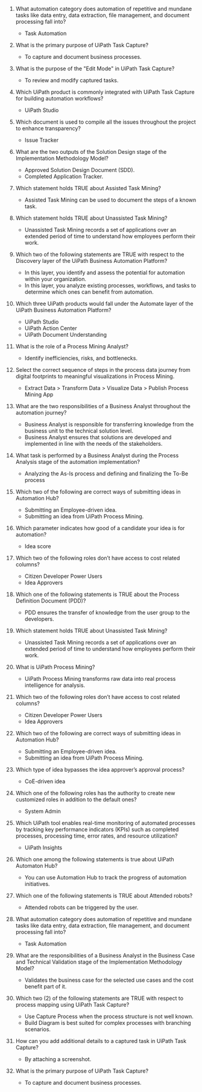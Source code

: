 1. What automation category does automation of repetitive and mundane tasks like data entry, data extraction, file management, and document processing fall into?
   - Task Automation

2. What is the primary purpose of UiPath Task Capture?
    - To capture and document business processes.
    
3. What is the purpose of the "Edit Mode" in UiPath Task Capture?
   - To review and modify captured tasks.

4. Which UiPath product is commonly integrated with UiPath Task Capture for building automation workflows?
   - UiPath Studio
     
5. Which document is used to compile all the issues throughout the project to enhance transparency?
   - Issue Tracker
  
6. What are the two outputs of the Solution Design stage of the Implementation Methodology Model?
   - Approved Solution Design Document (SDD).
   - Completed Application Tracker.
  
7. Which statement holds TRUE about Assisted Task Mining?
   - Assisted Task Mining can be used to document the steps of a known task.

8. Which statement holds TRUE about Unassisted Task Mining?
   - Unassisted Task Mining records a set of applications over an extended period of time to understand how employees perform their work.
  
9. Which two of the following statements are TRUE with respect to the Discovery layer of the UiPath Business Automation Platform?
    - In this layer, you identify and assess the potential for automation within your organization.
    - In this layer, you analyze existing processes, workflows, and tasks to determine which ones can benefit from automation.
      
10. Which three UiPath products would fall under the Automate layer of the UiPath Business Automation Platform?
    - UiPath Studio
    - UiPath Action Center
    - UiPath Document Understanding

11. What is the role of a Process Mining Analyst?
    - Identify inefficiencies, risks, and bottlenecks.

12. Select the correct sequence of steps in the process data journey from digital footprints to meaningful visualizations in Process Mining.
    - Extract Data > Transform Data > Visualize Data > Publish Process Mining App

13. What are the two responsibilities of a Business Analyst throughout the automation journey?
    - Business Analyst is responsible for transferring knowledge from the business unit to the technical solution level.
    - Business Analyst ensures that solutions are developed and implemented in line with the needs of the stakeholders.

14. What task is performed by a Business Analyst during the Process Analysis stage of the automation implementation?
    - Analyzing the As-Is process and defining and finalizing the To-Be process

15. Which two of the following are correct ways of submitting ideas in Automation Hub?
    - Submitting an Employee-driven idea.
    - Submitting an idea from UiPath Process Mining.
      
16. Which parameter indicates how good of a candidate your idea is for automation?
    - Idea score
      
17. Which two of the following roles don’t have access to cost related columns?
    - Citizen Developer Power Users
    - Idea Approvers
      
18. Which one of the following statements is TRUE about the Process Definition Document (PDD)?
    - PDD ensures the transfer of knowledge from the user group to the developers.
      
19. Which statement holds TRUE about Unassisted Task Mining?
    - Unassisted Task Mining records a set of applications over an extended period of time to understand how employees perform their work.
     
20. What is UiPath Process Mining?
    - UiPath Process Mining transforms raw data into real process intelligence for analysis.

21. Which two of the following roles don’t have access to cost related columns?
    - Citizen Developer Power Users
    - Idea Approvers

22. Which two of the following are correct ways of submitting ideas in Automation Hub?
    - Submitting an Employee-driven idea.
    - Submitting an idea from UiPath Process Mining.

23. Which type of idea bypasses the idea approver’s approval process?
    - CoE-driven idea

24. Which one of the following roles has the authority to create new customized roles in addition to the default ones?
    - System Admin

25. Which UiPath tool enables real-time monitoring of automated processes by tracking key performance indicators (KPIs) such as completed processes, processing time, error rates, and resource utilization?
    - UiPath Insights

26. Which one among the following statements is true about UiPath Automaton Hub?
    - You can use Automation Hub to track the progress of automation initiatives.

27. Which one of the following statements is TRUE about Attended robots?
    - Attended robots can be triggered by the user.

28. What automation category does automation of repetitive and mundane tasks like data entry, data extraction, file management, and document processing fall into?
    - Task Automation

29. What are the responsibilities of a Business Analyst in the Business Case and Technical Validation stage of the Implementation Methodology Model?
    - Validates the business case for the selected use cases and the cost benefit part of it.

30. Which two (2) of the following statements are TRUE with respect to process mapping using UiPath Task Capture?
    - Use Capture Process when the process structure is not well known.
    - Build Diagram is best suited for complex processes with branching scenarios.

31. How can you add additional details to a captured task in UiPath Task Capture?
    - By attaching a screenshot.

32. What is the primary purpose of UiPath Task Capture?
    - To capture and document business processes.























